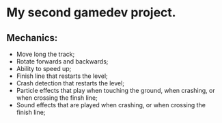 <h1>My second gamedev project.</h1>

<h2>Mechanics:</h2>
<ul>
<li>Move long the track;</li>
<li>Rotate forwards and backwards;</li>
<li>Ability to speed up;</li>
<li>Finish line that restarts the level;</li>
<li>Crash detection that restarts the level;</li>
<li>Particle effects that play when touching the ground, when crashing, or when crossing the finsh line;</li>
<li>Sound effects that are played when crashing, or when crossing the finish line;</li>
</ul>
